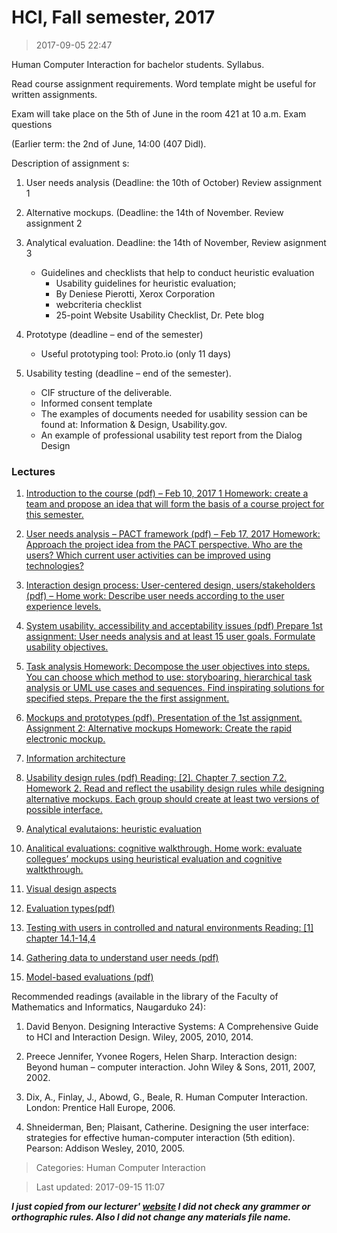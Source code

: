 # HCI, Fall semester, 2017

>2017-09-05 22:47

Human Computer Interaction for bachelor students. Syllabus.

Read course assignment requirements. Word template might be useful for written assignments.

Exam will take place on the 5th of June in the room 421 at 10 a.m.   Exam questions

(Earlier term: the 2nd of June, 14:00 (407 Didl).

Description of assignment s:

1. User needs analysis (Deadline: the 10th of October) Review assignment 1

2. Alternative mockups. (Deadline: the 14th of November. Review assignment 2

3. Analytical evaluation. Deadline: the 14th of November,  Review asignment 3
    * Guidelines and checklists that help to conduct heuristic evaluation
      * Usability guidelines for heuristic evaluation;
      * By Deniese Pierotti,  Xerox Corporation
      * webcriteria checklist
      * 25-point Website Usability Checklist, Dr. Pete blog

4. Prototype (deadline – end of the semester)
    * Useful prototyping tool: Proto.io (only 11 days)

5. Usability testing (deadline – end of the semester).
    * CIF structure of the deliverable.
    * Informed consent template
    * The examples of documents needed for usability session can be found at: Information & Design, Usability.gov.
    * An example of professional usability test report from the Dialog Design



### Lectures

1. [Introduction to the course (pdf) – Feb 10, 2017
1 Homework:  create a team and propose an idea that will form the basis of a course project for this semester.](https://github.com/devcan/Vilnius-University-2017-Autumn/blob/master/Human-Computer-Interaction/Materials/1_introduction2017.pdf)

2. [User needs analysis – PACT framework (pdf) – Feb 17, 2017
Homework: Approach the project idea from the PACT perspective. Who are the users? Which current user activities can be improved using technologies?](https://github.com/devcan/Vilnius-University-2017-Autumn/blob/master/Human-Computer-Interaction/Materials/2_PACT.pdf)

3. [Interaction design process: User-centered design, users/stakeholders (pdf) –
Home work: Describe user needs according to the user experience levels.](https://github.com/devcan/Vilnius-University-2017-Autumn/blob/master/Human-Computer-Interaction/Materials/3_user_centered_design.pdf)

4. [System usability. accessibility and acceptability issues (pdf)
Prepare 1st assignment: User needs analysis and at least 15 user goals. Formulate usability objectives.](https://github.com/devcan/Vilnius-University-2017-Autumn/blob/master/Human-Computer-Interaction/Materials/4-usability_acessibility_acceptability.pdf)

5. [Task analysis
Homework: Decompose the user objectives into steps. You can choose which method to use: storyboaring, hierarchical task analysis or UML use cases and sequences. Find inspirating solutions for specified steps. Prepare the the first assignment.](https://github.com/devcan/Vilnius-University-2017-Autumn/blob/master/Human-Computer-Interaction/Materials/5_task-analysis_mockups-2016.pdf)

6. [Mockups and prototypes (pdf).
Presentation of the 1st assignment.
Assignment 2: Alternative mockups
Homework: Create the rapid electronic mockup.](https://github.com/devcan/Vilnius-University-2017-Autumn/blob/master/Human-Computer-Interaction/Materials/6_prototyping.pdf)

7. [Information architecture](https://github.com/devcan/Vilnius-University-2017-Autumn/blob/master/Human-Computer-Interaction/Materials/7_Information_architecture.pdf) 

8. [Usability design rules (pdf)
Reading: [2]. Chapter 7, section 7.2.
Homework 2. Read and reflect the usability design rules while designing alternative mockups. Each group should create at least two versions of possible interface.](https://github.com/devcan/Vilnius-University-2017-Autumn/blob/master/Human-Computer-Interaction/Materials/3_Design_rules.pdf)

9. [Analytical evalutaions: heuristic evaluation](https://github.com/devcan/Vilnius-University-2017-Autumn/blob/master/Human-Computer-Interaction/Materials/9_Heuristical_evaluation-2017.pdf)

10. [Analitical evaluations: cognitive walkthrough.
Home work: evaluate collegues’ mockups using heuristical evaluation and cognitive waltkthrough.](https://github.com/devcan/Vilnius-University-2017-Autumn/blob/master/Human-Computer-Interaction/Materials/9-CW.pdf)

11. [Visual design aspects](https://github.com/devcan/Vilnius-University-2017-Autumn/blob/master/Human-Computer-Interaction/Materials/12_Visual_design_principles.pdf)

12. [Evaluation types(pdf)](https://github.com/devcan/Vilnius-University-2017-Autumn/blob/master/Human-Computer-Interaction/Materials/10_introducing_evaluation.pdf)

13. [Testing with users in  controlled and natural environments
Reading: [1] chapter 14.1-14,4](https://github.com/devcan/Vilnius-University-2017-Autumn/blob/master/Human-Computer-Interaction/Materials/14_Evaluation_studiescontrolled_and_natural_settings.pdf)

14. [Gathering data to understand user needs (pdf)](https://github.com/devcan/Vilnius-University-2017-Autumn/blob/master/Human-Computer-Interaction/Materials/3-Needsfinding.pdf)

15. [Model-based evaluations (pdf)](https://github.com/devcan/Vilnius-University-2017-Autumn/blob/master/Human-Computer-Interaction/Materials/15_Model-based-evalulations2017.pdf)

Recommended readings (available in the library of the Faculty of Mathematics and Informatics, Naugarduko 24):

1. David Benyon. Designing Interactive Systems: A Comprehensive Guide to HCI and Interaction Design. Wiley, 2005, 2010, 2014.

2. Preece Jennifer, Yvonee Rogers, Helen Sharp. Interaction design: Beyond human – computer interaction. John Wiley & Sons, 2011, 2007, 2002.

3. Dix, A., Finlay, J., Abowd, G., Beale, R. Human Computer Interaction. London: Prentice Hall Europe, 2006.

4. Shneiderman, Ben; Plaisant, Catherine. Designing the user interface: strategies for effective human-computer interaction (5th edition). Pearson: Addison Wesley, 2010, 2005.


>Categories: Human Computer Interaction

>Last updated: 2017-09-15 11:07

***I just copied from our lecturer' [website](http://web.vu.lt/mif/k.lapin/hci-fall-semester-2017/ "Kristina Lapin Website") I did not check any grammer or orthographic rules. Also I did not change any materials file name.***  

